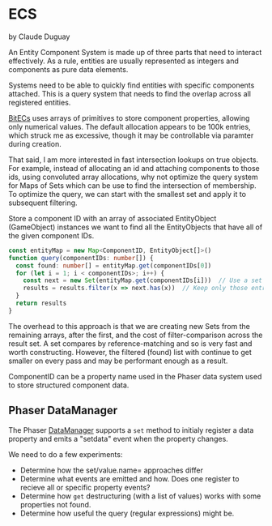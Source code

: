 # ECS

by Claude Duguay

An Entity Component System is made up of three parts that need to interact
effectively. As a rule, entities are usually represented as integers and
components as pure data elements.

Systems need to be able to quickly find entities with specific components
attached. This is a query system that needs to find the overlap across
all registered entities.

[BitECs](https://github.com/NateTheGreatt/bitECS) uses arrays of primitives
to store component properties, allowing only numerical values. The default
allocation appears to be 100k entries, which struck me as excessive, though
it may be controllable via paramter during creation.

That said, I am more interested in fast intersection lookups on true objects.
For example, instead of allocating an id and attaching components to those ids,
using convoluted array allocations, why not optimize the query system for Maps
of Sets which can be use to find the intersection of membership. To optimize
the query, we can start with the smallest set and apply it to subsequent
filtering.

Store a component ID with an array of associated EntityObject (GameObject) instances
we want to find all the EntityObjects that have all of the given component IDs.

```typescript
const entityMap = new Map<ComponentID, EntityObject[]>()
function query(componentIDs: number[]) {
  const found: number[] = entityMap.get(componentIDs[0])
  for (let i = 1; i < componentIDs>; i++) {
    const next = new Set(entityMap.get(componentIDs[i]))  // Use a set to speed up the comparison
    results = results.filter(x => next.has(x))  // Keep only those entries that match the previous found entities
  }
  return results
}
```

The overhead to this approach is that we are creating new Sets from the remaining 
arrays, after the first, and the cost of filter-comparison across the result set.
A set compares by reference-matching and so is very fast and worth constructing. 
However, the filtered (found) list with continue to get smaller on every pass and
may be performant enough as a result.

ComponentID can be a property name used in the Phaser data system used to store
structured component data.

## Phaser DataManager

The Phaser [DataManager](https://newdocs.phaser.io/docs/3.60.0/Phaser.Data.DataManager)
supports a ```set``` method to initialy register a data property and emits a "setdata"
event when the property changes.

We need to do a few experiments:

* Determine how the set/value.name= approaches differ
* Determine what events are emitted and how. Does one register 
to recieve all or specific property events?
* Determine how ```get``` destructuring (with a list of values) works with 
some properties not found.
* Determine how useful the query (regular expressions) might be.

